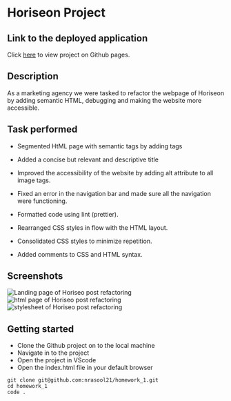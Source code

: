 # Horiseon Project

## Link to the deployed application 

Click [here](https://nrasool21.github.io/homework_1/) to view project on Github pages.

## Description

As a marketing agency we were tasked to refactor the webpage of Horiseon by adding semantic HTML, debugging and making the website more accessible. 

## Task performed 

* Segmented HtML page with semantic tags by adding tags

* Added a concise but relevant and descriptive title

* Improved the accessibility of the website by adding alt attribute to all image tags.

* Fixed an error in the navigation bar and made sure all the navigation were functioning. 

* Formatted code using lint (prettier). 

* Rearranged CSS styles in flow with the HTML layout.

* Consolidated CSS styles to minimize repetition.
  
* Added comments to CSS and HTML syntax.

## Screenshots

![Landing page of Horiseo post refactoring](homework_1_screenshot.png)
![html page of Horiseo post refactoring](Screenshot_htmlpage.png)
![stylesheet of Horiseo post refactoring](../Screenshot_css.png)

## Getting started

- Clone the Github project on to the local machine
- Navigate in to the project
- Open the project in VScode 
- Open the index.html file in your default browser
  
```
git clone git@github.com:nrasool21/homework_1.git
cd homework_1
code .
```



